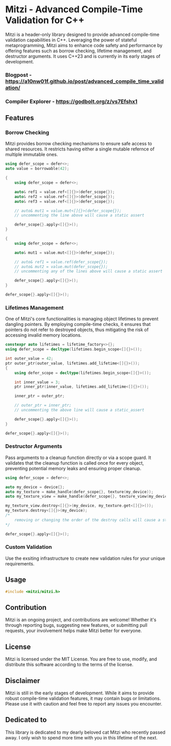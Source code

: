 # Mitzi - Advanced Compile-Time Validation for C++

Mitzi is a header-only library designed to provide advanced compile-time validation capabilities in C++. Leveraging the power of stateful metaprogramming, Mitzi aims to enhance code safety and performance by offering features such as borrow checking, lifetime management, and destructor arguments. It uses C++23 and is currently in its early stages of development.

### Blogpost - https://a10nw01f.github.io/post/advanced_compile_time_validation/

### Compiler Explorer - https://godbolt.org/z/vs7Efshx1

## Features

### Borrow Checking
Mitzi provides borrow checking mechanisms to ensure safe access to shared resources. It restricts having either a single mutable refernce of multiple immutable ones.

```cpp
using defer_scope = defer<>;
auto value = borrowable(42);

{
	using defer_scope = defer<>;

	auto& ref1 = value.ref<[]{}>(defer_scope{});
	auto& ref2 = value.ref<[]{}>(defer_scope{});
	auto& ref3 = value.ref<[]{}>(defer_scope{});

	// auto& mut1 = value.mut<[]{}>(defer_scope{});
	// uncommenting the line above will cause a static assert

	defer_scope{}.apply<[]{}>();
}

{
	using defer_scope = defer<>;

	auto& mut1 = value.mut<[]{}>(defer_scope{});

	// auto& ref1 = value.ref(defer_scope{});
	// auto& mut2 = value.mut(defer_scope{});
	// uncommenting any of the lines above will cause a static assert

	defer_scope{}.apply<[]{}>();
}

defer_scope{}.apply<[]{}>();
```

### Lifetimes Management
One of Mitzi's core functionalities is managing object lifetimes to prevent dangling pointers. By employing compile-time checks, it ensures that pointers do not refer to destroyed objects, thus mitigating the risk of accessing invalid memory locations.

```cpp
constexpr auto lifetimes = lifetime_factory<>{};
using defer_scope = decltype(lifetimes.begin_scope<[]{}>());

int outer_value = 42;
ptr outer_ptr(outer_value, lifetimes.add_lifetime<[]{}>());
{
	using defer_scope = decltype(lifetimes.begin_scope<[]{}>());

	int inner_value = 3;
	ptr inner_ptr(inner_value, lifetimes.add_lifetime<[]{}>());

	inner_ptr = outer_ptr;

	// outer_ptr = inner_ptr;
	// uncommenting the above line will cause a static_assert

	defer_scope{}.apply<[]{}>();
}

defer_scope{}.apply<[]{}>();
```

### Destructor Arguments
Pass arguments to a cleanup function directly or via a scope guard. It validates that the cleanup function is called once for every object, preventing potential memory leaks and ensuring proper cleanup.

```cpp
using defer_scope = defer<>;

auto my_device = device{};
auto my_texture = make_handle(defer_scope{}, texture(my_device));
auto my_texture_view = make_handle(defer_scope{}, texture_view(my_device, my_texture.get<[]{}>()));

my_texture_view.destroy<[]{}>(my_device, my_texture.get<[]{}>());
my_texture.destroy<[]{}>(my_device);
/*
	removing or changing the order of the destroy calls will cause a static assert
*/

defer_scope{}.apply<[]{}>();
```

### Custom Validation
Use the exsiting infrastructure to create new validation rules for your unique requirements.

## Usage
```cpp
#include <mitzi/mitzi.h>
```

## Contribution
Mitzi is an ongoing project, and contributions are welcome! Whether it's through reporting bugs, suggesting new features, or submitting pull requests, your involvement helps make Mitzi better for everyone.

## License
Mitzi is licensed under the MIT License. You are free to use, modify, and distribute this software according to the terms of the license.

## Disclaimer
Mitzi is still in the early stages of development. While it aims to provide robust compile-time validation features, it may contain bugs or limitations. Please use it with caution and feel free to report any issues you encounter.

## Dedicated to
This library is dedicated to my dearly beloved cat Mitzi who recently passed away.
I only wish to spend more time with you in this lifetime of the next.
